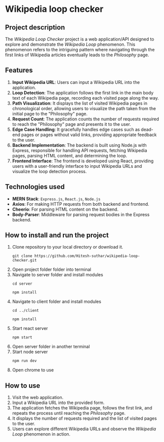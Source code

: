 # Wikipedia loop checker #

## Project description ##
The *Wikipedia Loop Checker* project is a web application/API designed to explore and demonstrate the *Wikipedia Loop* phenomenon. This phenomenon refers to the intriguing pattern where navigating through the first links of Wikipedia articles eventually leads to the *Philosophy* page.

## Features
1. **Input Wikipedia URL**: Users can input a Wikipedia URL into the application.
2. **Loop Detection**: The application follows the first link in the main body text of each Wikipedia page, recording each visited page along the way.
3. **Path Visualization**: It displays the list of visited Wikipedia pages in chronological order, allowing users to visualize the path taken from the initial page to the "Philosophy" page.
4. **Request Count**: The application counts the number of requests required to reach the "Philosophy" page and presents it to the user.
5. **Edge Case Handling**: It gracefully handles edge cases such as dead-end pages or pages without valid links, providing appropriate feedback to the user.
6. **Backend Implementation**: The backend is built using Node.js with Express, responsible for handling API requests, fetching Wikipedia pages, parsing HTML content, and determining the loop.
7. **Frontend Interface**: The frontend is developed using React, providing users with a user-friendly interface to input Wikipedia URLs and visualize the loop detection process.

## Technologies used 
* **MERN Stack**: `Express.js`, `React.js`, `Node.js`
* **Axios**: For making HTTP requests from both backend and frontend.
* **Cheerio**: For parsing HTML content on the backend.
* **Body-Parser**: Middleware for parsing request bodies in the Express backend.

## How to install and run the project
1. Clone repository to your local directory or download it.
   ```
   git clone https://github.com/Hitesh-suthar/wikipedia-loop-checker.git
   ```
2. Open project folder folder into terminal
3. Navigate to server folder and install modules
   ```
   cd server
   ```
   ```
   npm install
   ```
4. Navigate to client folder and install modules
   ```
   cd ../client
   ```
   ```
   npm install
   ```
5. Start react server
   ```
   npm start
   ```
6. Open server folder in another terminal
7. Start node server
   ```
   npm run dev
   ```
8. Open chrome to use

## How to use
1. Visit the web application.
2. Input a Wikipedia URL into the provided form.
3. The application fetches the Wikipedia page, follows the first link, and repeats the process until reaching the *Philosophy* page.
4. It displays the number of requests required and the list of visited pages to the user.
5. Users can explore different Wikipedia URLs and observe the *Wikipedia Loop* phenomenon in action.
   
